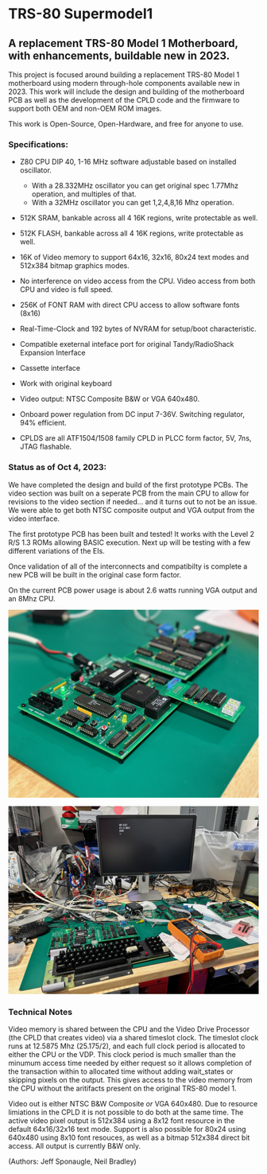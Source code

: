 # TRS-80 Supermodel1
## A replacement TRS-80 Model 1 Motherboard, with enhancements, buildable new in 2023.

This project is focused around building a replacement TRS-80 Model 1 motherboard using modern through-hole components available new in 2023.  This work will include the design and building of the motherboard PCB as well as the development of the CPLD code and the firmware to support both OEM and non-OEM ROM images.

This work is Open-Source, Open-Hardware, and free for anyone to use.

### Specifications:

+ Z80 CPU DIP 40, 1-16 MHz software adjustable based on installed oscillator. 

  - With a 28.332MHz oscillator you can get original spec 1.77Mhz operation, and multiples of that.
  - With a 32MHz oscillator you can get 1,2,4,8,16 Mhz operation.

+ 512K SRAM, bankable across all 4 16K regions, write protectable as well.

+ 512K FLASH, bankable across all 4 16K regions, write protectable as well. 

+ 16K of Video memory to support 64x16, 32x16, 80x24 text modes and 512x384 bitmap graphics modes.

+ No interference on video access from the CPU.  Video access from both CPU and video is full speed.

+ 256K of FONT RAM with direct CPU access to allow software fonts (8x16)

+ Real-Time-Clock and 192 bytes of NVRAM for setup/boot characteristic. 

+ Compatible exeternal inteface port for original Tandy/RadioShack Expansion Interface

+ Cassette interface

+ Work with original keyboard

+ Video output: NTSC Composite B&W or VGA 640x480.

+ Onboard power regulation from DC input 7-36V.  Switching regulator, 94% efficient.  

+ CPLDS are all ATF1504/1508 family CPLD in PLCC form factor, 5V, 7ns, JTAG flashable.

### Status as of Oct 4, 2023:

We have completed the design and build of the first prototype PCBs.  The video section was built on a seperate PCB from the main CPU to allow for revisions to the video section if needed... and it turns out to not be an issue.  We were able to get both NTSC composite output and VGA output from the video interface.  


The first prototype PCB has been built and tested!  It works with the Level 2 R/S 1.3 ROMs allowing BASIC execution.  Next up will be testing with a few different variations of the EIs.

Once validation of all of the interconnects and compatibilty is complete a new PCB will be built in the original case form factor.

On the current PCB power usage is about 2.6 watts running VGA output and an 8Mhz CPU.

![First Prototype PCB](SM1_ProtoA.jpeg)

![First Prototype PCB](SM1_ProtoB.jpeg)

### Technical Notes

Video memory is shared between the CPU and the Video Drive Processor (the CPLD that creates video) via a shared timeslot clock.  The timeslot clock runs at 12.5875 Mhz (25.175/2), and each full clock period is allocated to either the CPU or the VDP.  This clock period is much smaller than the minumum access time needed by either request so it allows completion of the transaction within to allocated time without adding wait_states or skipping pixels on the output. This gives access to the video memory from the CPU without the aritifacts present on the original TRS-80 model 1.

Video out is either NTSC B&W Composite *or* VGA 640x480.  Due to resource limiations in the CPLD it is not possible to do both at the same time. The active video pixel output is 512x384 using a 8x12 font resource in the default 64x16/32x16 text mode.  Support is also possible for 80x24 using 640x480 using 8x10 font resouces, as well as a bitmap 512x384 direct bit access.  All output is currently B&W only.


(Authors:  Jeff Sponaugle, Neil Bradley)
